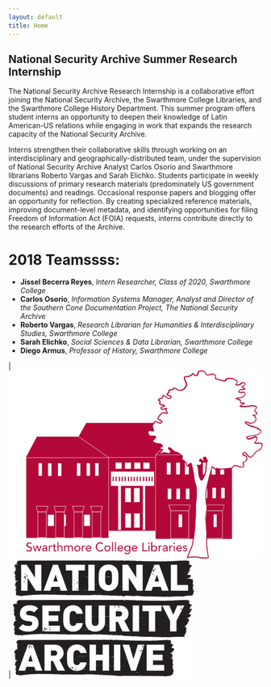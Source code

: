 ```yaml
---
layout: default
title: Home
---
```

## National Security Archive Summer Research Internship

The National Security Archive Research Internship is a collaborative effort joining the National Security Archive, the Swarthmore College Libraries, and the Swarthmore College History Department. This summer program offers student interns an opportunity to deepen their knowledge of Latin American-US relations while engaging in work that expands the research capacity of the National Security Archive.

Interns strengthen their collaborative skills through working on an interdisciplinary and geographically-distributed team, under the supervision of National Security Archive Analyst Carlos Osorio and Swarthmore librarians Roberto Vargas and Sarah Elichko. Students participate in weekly discussions of primary research materials (predominately US government documents) and readings. Occasional response papers and blogging offer an opportunity for reflection. By creating specialized reference materials, improving document-level metadata, and identifying opportunities for filing Freedom of Information Act (FOIA) requests, interns contribute directly to the research efforts of the Archive.


# 2018 Teamssss:

- **Jissel Becerra Reyes**, *Intern Researcher, Class of 2020, Swarthmore College*
- **Carlos Osorio**, *Information Systems Manager, Analyst and Director of the Southern Cone Documentation Project, The National Security Archive*
- **Roberto Vargas**, *Research Librarian for Humanities & Interdisciplinary Studies, Swarthmore College*
- **Sarah Elichko**, *Social Sciences & Data Librarian, Swarthmore College*
- **Diego Armus**, *Professor of History, Swarthmore College*


| [![Swarthmore Logo](/img/final_final.png)](http://www.swarthmore.edu/libraries)  | [![NSA logo](/img/National_Logo.png)](http://nsarchive.gwu.edu/)



